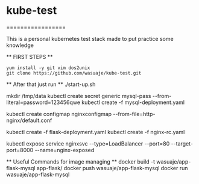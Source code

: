 # kube-test
=================

This is a personal kubernetes test stack made to put practice some knowledge


** FIRST STEPS **
```
yum install -y git vim dos2unix
git clone https://github.com/wasuaje/kube-test.git
```

** After that just run **
      ./start-up.sh


mkdir /tmp/data
kubectl create secret generic mysql-pass --from-literal=password=123456qwe
kubectl create -f mysql-deployment.yaml

kubectl create configmap nginxconfigmap --from-file=http-nginx/default.conf

kubectl create -f flask-deployment.yaml
kubectl create -f nginx-rc.yaml


kubectl expose service nginxsvc --type=LoadBalancer --port=80 --target-port=8000 --name=nginx-exposed


** Useful Commands for image managing  **
   docker build -t wasuaje/app-flask-mysql app-flask/
   docker push wasuaje/app-flask-mysql 
   docker run wasuaje/app-flask-mysql 